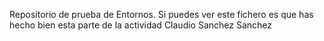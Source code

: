 Repositorio de prueba de Entornos. 
Si puedes ver este fichero es que has hecho bien esta parte de la actividad
Claudio Sanchez Sanchez
